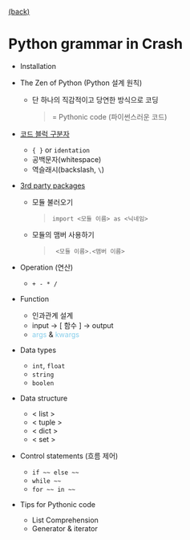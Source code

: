 [(back)](https://github.com/DoranLyong/Python_study/tree/master/2_crash)

# Python grammar in Crash 

* Installation
* The Zen of Python (Python 설계 원칙)
    * 단 하나의 직감적이고 당연한 방식으로 코딩
        > = Pythonic code (파이썬스러운 코드) 
* [코드 블럭 구분자](https://github.com/DoranLyong/Python_study/tree/master/2_crash/1_grammar/2_identation)
    * ```{ }```  or ```identation``` 
    * 공백문자(whitespace)
    * 역슬래시(backslash, ```\```)
* [3rd party packages](https://github.com/DoranLyong/Python_study/tree/master/2_crash/1_grammar/3_module_import) 
    * 모듈 불러오기 
        > ```import <모듈 이름> as <닉네임>```
    * 모듈의 맴버 사용하기 
        > ``` <모듈 이름>.<맴버 이름>```
* Operation (연산)
    * ``` + - * / ```
* Function 
    * 인과관계 설계 
    * input → [ 함수 ]  → output 
    * <span style="color:skyblue">args</span> & <span style="color:skyblue">kwargs</span>

* Data types 
    * ```int```, ```float``` 
    * ```string``` 
    * ```boolen``` 

* Data structure 
    * < list >
    * < tuple >
    * < dict >
    * < set >

* Control statements (흐름 제어)
    * ```if ~~ else ~~ ```
    * ``` while ~~ ``` 
    * ``` for ~~ in ~~ ``` 

* Tips for Pythonic code 
    * List Comprehension 
    * Generator & iterator 
